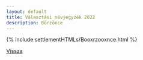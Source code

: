 ```yaml
---
layout: default
title: Választási névjegyzék 2022
description: Börzönce
---
```


{% include settlementHTMLs/Booxrzooxnce.html %}

[Vissza](./)